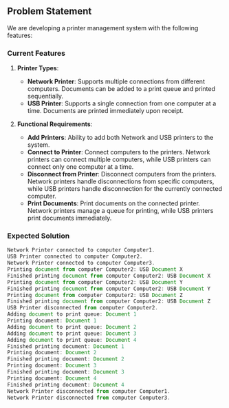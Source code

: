 ## Problem Statement

We are developing a printer management system with the following features:

### Current Features

1. **Printer Types**:
   - **Network Printer**: Supports multiple connections from different computers. Documents can be added to a print queue and printed sequentially.
   - **USB Printer**: Supports a single connection from one computer at a time. Documents are printed immediately upon receipt.

2. **Functional Requirements**:
   - **Add Printers**: Ability to add both Network and USB printers to the system.
   - **Connect to Printer**: Connect computers to the printers. Network printers can connect multiple computers, while USB printers can connect only one computer at a time.
   - **Disconnect from Printer**: Disconnect computers from the printers. Network printers handle disconnections from specific computers, while USB printers handle disconnection for the currently connected computer.
   - **Print Documents**: Print documents on the connected printer. Network printers manage a queue for printing, while USB printers print documents immediately.

### Expected Solution

```typescript
Network Printer connected to computer Computer1.
USB Printer connected to computer Computer2.
Network Printer connected to computer Computer3.
Printing document from computer Computer2: USB Document X
Finished printing document from computer Computer2: USB Document X
Printing document from computer Computer2: USB Document Y
Finished printing document from computer Computer2: USB Document Y
Printing document from computer Computer2: USB Document Z
Finished printing document from computer Computer2: USB Document Z
USB Printer disconnected from computer Computer2.
Adding document to print queue: Document 1
Printing document: Document 1
Adding document to print queue: Document 2
Adding document to print queue: Document 3
Adding document to print queue: Document 4
Finished printing document: Document 1
Printing document: Document 2
Finished printing document: Document 2
Printing document: Document 3
Finished printing document: Document 3
Printing document: Document 4
Finished printing document: Document 4
Network Printer disconnected from computer Computer1.
Network Printer disconnected from computer Computer3.
```

